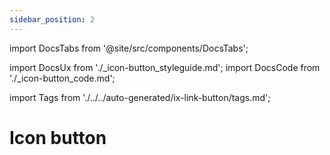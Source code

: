 ```yaml
---
sidebar_position: 2
---
```


import DocsTabs from '@site/src/components/DocsTabs';

import DocsUx from './\_icon-button_styleguide.md';
import DocsCode from './\_icon-button_code.md';

import Tags from './../../auto-generated/ix-link-button/tags.md';

# Icon button

<Tags />

<br/><br/>

<DocsTabs styleguide={DocsUx} code={DocsCode} />

